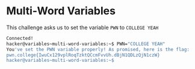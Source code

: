# Multi-Word Variables
This challenge asks us to set the variable `PWN` to `COLLEGE YEAH`
```bash
Connected!
hacker@variables~multi-word-variables:~$ PWN="COLLEGE YEAH"
You've set the PWN variable properly! As promised, here is the flag:
pwn.college{IwuCx129vplRoqTzktQCcmFvvUh.dBjN1QDLzQjN1czW}
hacker@variables~multi-word-variables:~$
```
